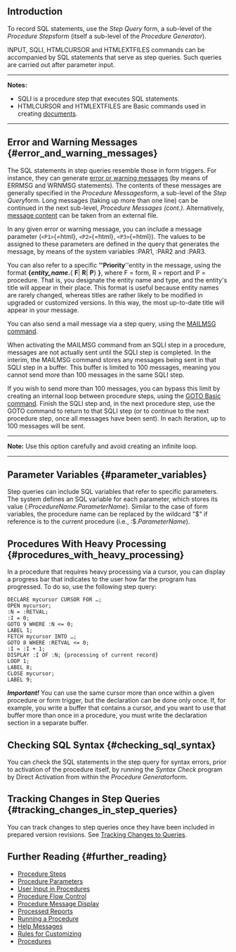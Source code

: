 ## Introduction

To record SQL statements, use the *Step Query* form, a sub-level of the
*Procedure Steps*form (itself a sub-level of the *Procedure Generator*).

INPUT, SQLI, HTMLCURSOR and HTMLEXTFILES commands can be accompanied by
SQL statements that serve as step queries. Such queries are carried out
after parameter input.

------------------------------------------------------------------------

**Notes:**

-   SQLI is a procedure step that executes SQL statements.
-   HTMLCURSOR and HTMLEXTFILES are Basic commands used in creating
    [documents](Documents "wikilink").

------------------------------------------------------------------------

## Error and Warning Messages {#error_and_warning_messages}

The SQL statements in step queries resemble those in form triggers. For
instance, they can generate [error or warning
messages](Error_and_Warning_Messages "wikilink") (by means of ERRMSG and
WRNMSG statements). The contents of these messages are generally
specified in the *Procedure Messages*form, a sub-level of the *Step
Query*form. Long messages (taking up more than one line) can be
continued in the next sub-level, *Procedure Messages (cont.)*.
Alternatively, [message
content](Error_and_Warning_Messages#Specifying_the_Message_Content "wikilink")
can be taken from an external file.

In any given error or warning message, you can include a message
parameter (`<P1>`{=html}, `<P2>`{=html}, `<P3>`{=html}). The values to
be assigned to these parameters are defined in the query that generates
the message, by means of the system variables :PAR1, :PAR2 and :PAR3.

You can also refer to a specific **\'\'Priority**\'\'entity in the
message, using the format **{*entity_name*.**{ **F**\| **R**\| **P**}
**}**, where F = form, R = report and P = procedure. That is, you
designate the entity name and type, and the entity's title will appear
in their place. This format is useful because entity names are rarely
changed, whereas titles are rather likely to be modified in upgraded or
customized versions. In this way, the most up-to-date title will appear
in your message.

You can also send a mail message via a step query, using the [MAILMSG
command](Sending_a_Mail_Message "wikilink").

When activating the MAILMSG command from an SQLI step in a procedure,
messages are not actually sent until the SQLI step is completed. In the
interim, the MAILMSG command stores any messages being sent in that SQLI
step in a buffer. This buffer is limited to 100 messages, meaning you
cannot send more than 100 messages in the same SQLI step.

If you wish to send more than 100 messages, you can bypass this limit by
creating an internal loop between procedure steps, using the [GOTO Basic
command](Procedure_Steps#Basic_Commands "wikilink"). Finish the SQLI
step and, in the next procedure step, use the GOTO command to return to
that SQLI step (or to continue to the next procedure step, once all
messages have been sent). In each iteration, up to 100 messages will be
sent.

------------------------------------------------------------------------

**Note:** Use this option carefully and avoid creating an infinite loop.

------------------------------------------------------------------------

## Parameter Variables {#parameter_variables}

Step queries can include SQL variables that refer to specific
parameters. The system defines an SQL variable for each parameter, which
stores its value (:*ProcedureName.ParameterName*). Similar to the case
of form variables, the procedure name can be replaced by the wildcard
"\$" if reference is to the current procedure (i.e.,
:\$.*ParameterName*).

## Procedures With Heavy Processing {#procedures_with_heavy_processing}

In a procedure that requires heavy processing via a cursor, you can
display a progress bar that indicates to the user how far the program
has progressed. To do so, use the following step query:

``` tsql
DECLARE mycursor CURSOR FOR …;
OPEN mycursor;
:N = :RETVAL; 
:I = 0;
GOTO 9 WHERE :N <= 0;
LABEL 1;
FETCH mycursor INTO …;
GOTO 8 WHERE :RETVAL <= 0;
:I = :I + 1;
DISPLAY :I OF :N; {processing of current record}
LOOP 1;
LABEL 8;
CLOSE mycursor;
LABEL 9;
```

***Important!*** You can use the same cursor more than once within a
given procedure or form trigger, but the declaration can be done only
once. If, for example, you write a buffer that contains a cursor, and
you want to use that buffer more than once in a procedure, you must
write the declaration section in a separate buffer.

## Checking SQL Syntax {#checking_sql_syntax}

You can check the SQL statements in the step query for syntax errors,
prior to activation of the procedure itself, by running the *Syntax
Check* program by Direct Activation from within the *Procedure
Generator*form.

## Tracking Changes in Step Queries {#tracking_changes_in_step_queries}

You can track changes to step queries once they have been included in
prepared version revisions. See [Tracking Changes to
Queries](Installing_Your_Customizations#Tracking_Changes_to_Queries "wikilink").

## Further Reading {#further_reading}

-   [Procedure Steps](Procedure_Steps "wikilink")
-   [Procedure Parameters](Procedure_Parameters "wikilink")
-   [User Input in Procedures](User_Input_in_Procedures "wikilink")
-   [Procedure Flow Control](Procedure_Flow_Control "wikilink")
-   [Procedure Message Display](Procedure_Message_Display "wikilink")
-   [Processed Reports](Processed_Reports "wikilink")
-   [Running a Procedure](Running_a_Procedure "wikilink")
-   [Help Messages](Help_Messages "wikilink")
-   [Rules for Customizing](Rules_for_Customizing "wikilink")
-   [Procedures](Procedures "wikilink")
